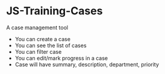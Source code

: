 # JS-Training-Cases
A case management tool

* You can create a case
* You can see the list of cases
* You can filter case
* You can edit/mark progress in a case
* Case will have summary, description, department, priority
